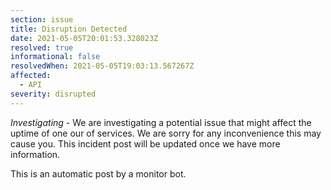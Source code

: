 ```yaml
---
section: issue
title: Disruption Detected
date: 2021-05-05T20:01:53.328023Z
resolved: true
informational: false
resolvedWhen: 2021-05-05T19:03:13.567267Z
affected:
  - API
severity: disrupted
---
```

*Investigating* - We are investigating a potential issue that might affect the uptime of one our of services. We are sorry for any inconvenience this may cause you. This incident post will be updated once we have more information.

This is an automatic post by a monitor bot.
        